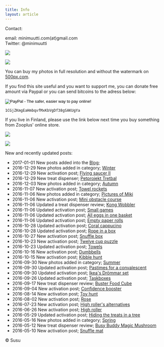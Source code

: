 ```yaml
---
title: Info
layout: article
---
```


Contact:

email: minimuutti.com(at)gmail.com<br/>
Twitter: @minimuutti

[![](https://dl.dropboxusercontent.com/sh/ea1wtnz7z734o12/AADN3gQnG6WMsOFYQTpumxJda/muut/Twitter%20logo_40.jpg)](https://twitter.com/minimuutti)

![](https://lh3.googleusercontent.com/rUi_U-5Iu5bgA0h60ykYVrw8kV3k10DMccmLkt_t2Vs=w245)

You can buy my photos in full resolution and without the watermark on [500px.com](https://500px.com/search?q=minimuutticom&type=market).

If you find this site useful and you want to support me, you can donate free amount via Paypal or you can send bitcoins to the adress below:

<p>
<form action="https://www.paypal.com/cgi-bin/webscr" method="post" target="_top">
<input type="hidden" name="cmd" value="_s-xclick">
<input type="hidden" name="hosted_button_id" value="YSDQ9E3APZA84">
<input type="image" src="https://www.paypalobjects.com/en_US/i/btn/btn_donateCC_LG.gif" border="0" name="submit" alt="PayPal - The safer, easier way to pay online!">
<img alt="" border="0" src="https://www.paypalobjects.com/en_US/i/scr/pixel.gif" width="1" height="1">
</form>
</p>

	1CGjZKmgEaHmbqvfMxKbVgDf38gSAKUgYa


If you live in Finland, please use the link below next time you buy something from Zooplus' online store.

![](https://dl.dropboxusercontent.com/sh/ea1wtnz7z734o12/AACCzL-JjXAN7IzVNYX9e1iCa/muut/minimute_.jpg)

[![](https://lh3.googleusercontent.com/MKwfsbFq7uu2wQQcpBMKzbeTWG_X6GHIw91FFzQ2LGw=w447)](http://clk.tradedoubler.com/click?p(210840)a(2526211)g(19927404)url(http://www.zooplus.fi/))

New and recently updated posts:

* 2017-01-01 New posts added into the [Blog](http://minimuutti.com/en/blog); 
* 2016-12-29 New photos added in category; [Winter](http://minimuutti.com/en/photography/finnish-nature/winter/)
* 2016-12-29 New activation post; [Flying saucer II](http://minimuutti.com/en/activation/flying-saucer-ii/)
* 2016-12-29 New treat dispenser; [Petprojekt Tretbal](http://minimuutti.com/en/treat-dispensers/petprojekt-tretbal/)
* 2016-12-03 New photos added in category; [Autumn](http://minimuutti.com/en/photography/finnish-nature/autumn/)
* 2016-11-07 New activation post; [Towel rockets](http://minimuutti.com/en/activation/towel-rockets/)
* 2016-11-06 New photos added in category; [Pictures of Miki](http://minimuutti.com/en/photography/pictures-of-miki/)
* 2016-11-06 New activation post; [Mini obstacle course](http://minimuutti.com/en/activation/mini-obstacle-course/)
* 2016-11-06 Updated a treat dispenser review; [Kong Wobbler](http://minimuutti.com/en/treat-dispensers/kong-wobbler/)
* 2016-11-06 Updated activation post; [Small games](http://minimuutti.com/en/activation/small-games/)
* 2016-11-06 Updated activation post; [All eggs in one basket](http://minimuutti.com/en/activation/all-eggs-in-one-basket/)
* 2016-11-06 Updated activation post; [Empty paper rolls](http://minimuutti.com/en/activation/empty-paper-rolls/)
* 2016-10-28 Updated activation post; [Coral cappucino](http://minimuutti.com/en/activation/coral-cappucino/)
* 2016-10-28 Updated activation post; [Rope in a box](http://minimuutti.com/en/activation/rope-in-a-box/)
* 2016-10-27 New activation post; [Snuffle box](http://minimuutti.com/en/activation/snuffle-box/)
* 2016-10-23 New activation post; [Twelve cup puzzle](http://minimuutti.com/en/activation/twelve-cup-puzzle/)
* 2016-10-23 Updated activation post; [Towels](http://minimuutti.com/en/activation/towels/)
* 2016-10-16 New activation post; [Dumbbells](http://minimuutti.com/en/activation/dumbbells/)
* 2016-10-15 New activation post; [Kibble hunt](http://minimuutti.com/en/activation/kibble-hunt/)
* 2016-09-30 New photos added in category; [Summer](http://minimuutti.com/en/photography/finnish-nature/summer/)
* 2016-09-30 Updated activation post; [Pastimes for a convalescent](http://minimuutti.com/en/activation/pastimes-for-a-convalescent/)
* 2016-09-30 Updated activation post; [Ikea's Drömmar set](http://minimuutti.com/en/activation/ikeas-drommar-set/)
* 2016-09-26 Updated activation post; [Taskboxes](http://minimuutti.com/en/activation/taskboxes/)
* 2016-09-17 New treat dispenser review; [Buster Food Cube](http://minimuutti.com/en/treat-dispensers/buster-food-cube/)
* 2016-09-04 New activation post; [Confidence booster](http://minimuutti.com/en/activation/confidence-booster/)
* 2016-08-14 New activation post; [Toy hunt](http://minimuutti.com/en/activation/toy-hunt/)
* 2016-08-02 New activation post; [Rose](http://minimuutti.com/en/activation/rose/)
* 2016-07-23 New activation post; [High roller's alternatives](http://minimuutti.com/en/activation/high-rollers-alternatives/)
* 2016-06-26 New activation post; [High roller](http://minimuutti.com/en/activation/high-roller/)
* 2016-05-29 Updated activation post; [Hiding the treats in a tree](http://minimuutti.com/en/activation/hiding-the-treats-in-a-tree/)
* 2016-05-16 New photos added in category; [Spring](http://minimuutti.com/en/photography/finnish-nature/spring/)
* 2016-05-12 New treat dispenser review; [Busy Buddy Magic Mushroom](http://minimuutti.com/en/treat-dispensers/busy-buddy-magic-mushroom/)
* 2016-05-10 New activation post; [Snuffle mat](http://minimuutti.com/en/activation/snuffle-mat/)

© Susu